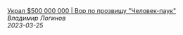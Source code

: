 <!--2024-07-27 18:52:02-->
<div class="yb">
  <a class="nodecor" href="/index.html?istoriya/ukral_500_000_000_vor_po_prozvishchu_chelovek-pauk">
    <img class="preview" data-videoid="D1kpysHOHTA" src="https://i.ytimg.com/vi/D1kpysHOHTA/hqdefault.jpg" align="middle" alt="">
  </a>
  <div class="inlbl text">
    <a class="nodecor" href="/index.html?istoriya/ukral_500_000_000_vor_po_prozvishchu_chelovek-pauk">Украл $500 000 000 | Вор по прозвищу "Человек-паук"</a><br>
    <i class="smaller2">Владимир Логинов</i><br>
    <i class="smaller3">2023-03-25</i>
  </div>
</div>
